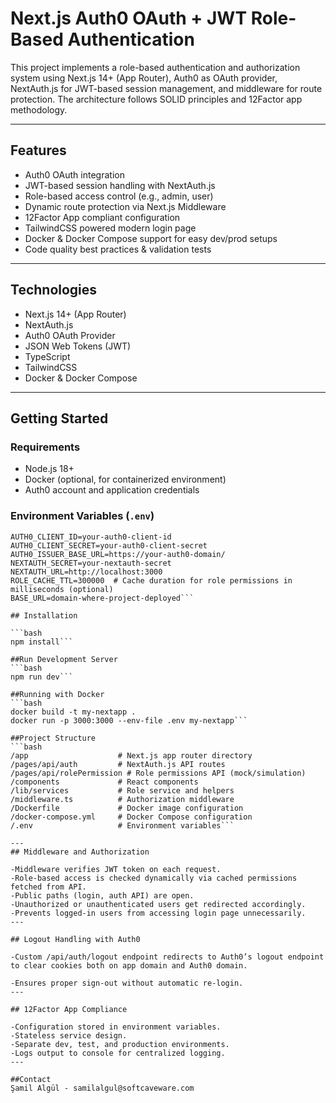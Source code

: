 # Next.js Auth0 OAuth + JWT Role-Based Authentication

This project implements a role-based authentication and authorization system using Next.js 14+ (App Router), Auth0 as OAuth provider, NextAuth.js for JWT-based session management, and middleware for route protection. The architecture follows SOLID principles and 12Factor app methodology.

---

## Features

- Auth0 OAuth integration
- JWT-based session handling with NextAuth.js
- Role-based access control (e.g., admin, user)
- Dynamic route protection via Next.js Middleware
- 12Factor App compliant configuration
- TailwindCSS powered modern login page
- Docker & Docker Compose support for easy dev/prod setups
- Code quality best practices & validation tests

---

## Technologies

- Next.js 14+ (App Router)
- NextAuth.js
- Auth0 OAuth Provider
- JSON Web Tokens (JWT)
- TypeScript
- TailwindCSS
- Docker & Docker Compose

---

## Getting Started

### Requirements

- Node.js 18+
- Docker (optional, for containerized environment)
- Auth0 account and application credentials

### Environment Variables (`.env`)

```env
AUTH0_CLIENT_ID=your-auth0-client-id
AUTH0_CLIENT_SECRET=your-auth0-client-secret
AUTH0_ISSUER_BASE_URL=https://your-auth0-domain/
NEXTAUTH_SECRET=your-nextauth-secret
NEXTAUTH_URL=http://localhost:3000
ROLE_CACHE_TTL=300000  # Cache duration for role permissions in milliseconds (optional)
BASE_URL=domain-where-project-deployed```

## Installation

```bash
npm install```

##Run Development Server
```bash
npm run dev```

##Running with Docker
```bash
docker build -t my-nextapp .
docker run -p 3000:3000 --env-file .env my-nextapp```

##Project Structure
```bash
/app                    # Next.js app router directory
/pages/api/auth         # NextAuth.js API routes
/pages/api/rolePermission # Role permissions API (mock/simulation)
/components             # React components
/lib/services           # Role service and helpers
/middleware.ts          # Authorization middleware
/Dockerfile             # Docker image configuration
/docker-compose.yml     # Docker Compose configuration
/.env                   # Environment variables```

---
## Middleware and Authorization

-Middleware verifies JWT token on each request.
-Role-based access is checked dynamically via cached permissions fetched from API.
-Public paths (login, auth API) are open.
-Unauthorized or unauthenticated users get redirected accordingly.
-Prevents logged-in users from accessing login page unnecessarily.
---

## Logout Handling with Auth0

-Custom /api/auth/logout endpoint redirects to Auth0’s logout endpoint to clear cookies both on app domain and Auth0 domain.

-Ensures proper sign-out without automatic re-login.
---

## 12Factor App Compliance

-Configuration stored in environment variables.
-Stateless service design.
-Separate dev, test, and production environments.
-Logs output to console for centralized logging.
---

##Contact
Şamil Algül - samilalgul@softcaveware.com